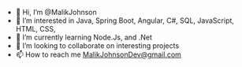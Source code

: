 - 👋 Hi, I’m @MalikJohnson
- 👀 I’m interested in Java, Spring Boot, Angular, C#, SQL, JavaScript, HTML, CSS,
- 🌱 I’m currently learning Node.Js, and .Net
- 💞️ I’m looking to collaborate on interesting projects
- 📫 How to reach me MalikJohnsonDev@gmail.com 

<!---
MalikJohnson/MalikJohnson is a ✨ special ✨ repository because its `README.md` (this file) appears on your GitHub profile.
You can click the Preview link to take a look at your changes.
--->
